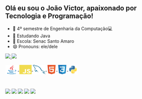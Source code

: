 ## Olá eu sou o João Victor, apaixonado por Tecnologia e Programação! ##
- 🔭 4º semestre de Engenharia da Computação💻
- 🌱 Estudando Java
- 🏫 Escola: Senac Santo Amaro
- 😄 Pronouns: ele/dele


<div>
  <a href="https://github.com/joaovictor877?tab=repositories">
  <img height =180 src="https://github-readme-stats.vercel.app/api?username=joaovictor877&show_icons=true&theme=transparent#gh-dark-mode-only"/>
  <img src="https://github-readme-stats.vercel.app/api/top-langs?username=joaovictor877&locale=en&hide_title=false&layout=compact&card_width=320&langs_count=5&&theme=transparent#gh-dark-mode-only" height="180">
</div>

  <div style="display: inline_block"><br>
    <img align="center" alt="Joao-java" height="30" width="40" src="https://raw.githubusercontent.com/devicons/devicon/55609aa5bd817ff167afce0d965585c92040787a/icons/java/java-original.svg">
    <img align="center" alt="Joao-Js" height="30" width="40" src="https://raw.githubusercontent.com/devicons/devicon/master/icons/javascript/javascript-plain.svg">
    <img align="center" alt="Joao-sql" height="30" width="40" src="https://raw.githubusercontent.com/devicons/devicon/55609aa5bd817ff167afce0d965585c92040787a/icons/mysql/mysql-original.svg">
    <img align="center" alt="Joao-html" height="30" width="30" src="https://raw.githubusercontent.com/devicons/devicon/55609aa5bd817ff167afce0d965585c92040787a/icons/html5/html5-original.svg">
    <img align="center" alt="Joao-css" height="30" width="30" src="https://raw.githubusercontent.com/devicons/devicon/master/icons/css3/css3-original.svg">
    <img align="center" alt="Joao-python" height="30" width="30" src="https://raw.githubusercontent.com/devicons/devicon/master/icons/python/python-original.svg"
    
    
    
  </div>
  
 ##
    
  <div style="display: inline-block"><br>
  <a href="https://www.youtube.com/channel/UC1Nfh96uiJ4wa72Ojkpue3g"><img src="https://img.shields.io/badge/YouTube-FF0000?style=for-the-badge&logo=youtube&logoColor=white" target="_blank"></a>
  <a href="https://www.instagram.com/eu_joaovictor22/" target="_blank"><img src="https://img.shields.io/badge/-Instagram-%23E4405F?style=for-the-badge&logo=instagram&logoColor=white" target="_blank"></a>
 	<a href="https://www.twitch.tv/joaovictorsilva877" target="_blank"><img src="https://img.shields.io/badge/Twitch-9146FF?style=for-the-badge&logo=twitch&logoColor=white" target="_blank"></a>
  <a href = "mailto:silvasouzajoaovictor877@gmail.com"><img src="https://img.shields.io/badge/-Gmail-%23333?style=for-the-badge&logo=gmail&logoColor=white" target="_blank"></a>
  <a href="https://www.linkedin.com/in/jo%C3%A3o-victor-silva-souza-5057b1229/" target="_blank"><img src="https://img.shields.io/badge/-LinkedIn-%230077B5?style=for-the-badge&logo=linkedin&logoColor=white" target="_blank"></a>
  </div>


